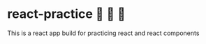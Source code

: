 # react-practice :rocket: :muscle: :100: 
This is a react app build for practicing react and react components
